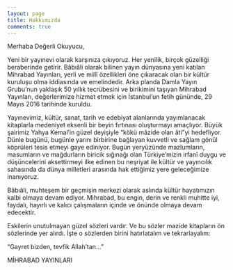 ```yaml
---
layout: page
title: Hakkımızda
comments: true
---
```


Merhaba Değerli Okuyucu,

Yeni bir yayınevi olarak karşınıza çıkıyoruz. Her yenilik, birçok güzelliği beraberinde getirir. Bâbıâli olarak bilinen yayın dünyasına yeni katılan Mihrabad Yayınları, yerli ve millî özellikleri öne çıkaracak olan bir kültür kuruluşu olma iddiasında ve emelindedir. Arka planda Damla Yayın Grubu’nun yaklaşık 50 yıllık tecrübesini ve birikimini taşıyan Mihrabad Yayınları, değerlerimize hizmet etmek için İstanbul’un fetih gününde, 29 Mayıs 2016 tarihinde kuruldu.

Yayınevimiz, kültür, sanat, tarih ve edebiyat alanlarında yayımlanacak kitaplarla medeniyet eksenli bir beyin fırtınası oluşturmayı amaçlıyor. Büyük şairimiz Yahya Kemal’in güzel deyişiyle “kökü mâzide olan âti”yi hedefliyor. Dünle bugünü, bugünle yarını birbirine bağlayan kuvvetli ve sağlam gönül köprüleri tesis etmeyi gaye ediniyor. Bugün yeryüzünde mazlumların, masumların ve mağdurların biricik sığınağı olan Türkiye’mizin irfanî duygu ve düşüncelerini aksettirmeyi ilke edinen bu neşriyat ile kültür ve yayıncılık sahasında da dünya milletleri arasında hak ettiğimiz yere geleceğimize inanıyoruz.

Bâbıâli, muhteşem bir geçmişin merkezi olarak aslında kültür hayatımızın kalbi olmaya devam ediyor. Mihrabad, bu engin, derin ve renkli muhitte iyi, faydalı, hayırlı ve kalıcı çalışmaların içinde ve önünde olmaya devam edecektir.

Eskilerin unutulmayan güzel sözleri vardır. Ve bu sözler mazide kitapların ön sözlerinde yer alırdı. İşte o sözlerden birini hatırlatalım ve tekrarlayalım:

“Gayret bizden, tevfik Allah’tan…”

MİHRABAD YAYINLARI